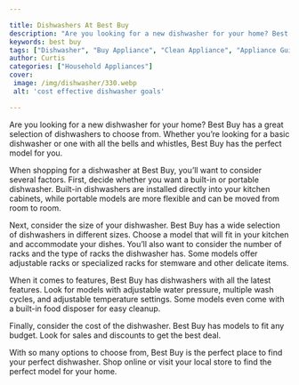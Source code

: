 ```yaml
---

title: Dishwashers At Best Buy
description: "Are you looking for a new dishwasher for your home? Best Buy has a great selection of dishwashers to choose from. Whether you’re l...swipe up to find out"
keywords: best buy
tags: ["Dishwasher", "Buy Appliance", "Clean Appliance", "Appliance Guide"]
author: Curtis
categories: ["Household Appliances"]
cover: 
 image: /img/dishwasher/330.webp
 alt: 'cost effective dishwasher goals'

---
```


Are you looking for a new dishwasher for your home? Best Buy has a great selection of dishwashers to choose from. Whether you’re looking for a basic dishwasher or one with all the bells and whistles, Best Buy has the perfect model for you.

When shopping for a dishwasher at Best Buy, you’ll want to consider several factors. First, decide whether you want a built-in or portable dishwasher. Built-in dishwashers are installed directly into your kitchen cabinets, while portable models are more flexible and can be moved from room to room.

Next, consider the size of your dishwasher. Best Buy has a wide selection of dishwashers in different sizes. Choose a model that will fit in your kitchen and accommodate your dishes. You’ll also want to consider the number of racks and the type of racks the dishwasher has. Some models offer adjustable racks or specialized racks for stemware and other delicate items.

When it comes to features, Best Buy has dishwashers with all the latest features. Look for models with adjustable water pressure, multiple wash cycles, and adjustable temperature settings. Some models even come with a built-in food disposer for easy cleanup.

Finally, consider the cost of the dishwasher. Best Buy has models to fit any budget. Look for sales and discounts to get the best deal.

With so many options to choose from, Best Buy is the perfect place to find your perfect dishwasher. Shop online or visit your local store to find the perfect model for your home.
